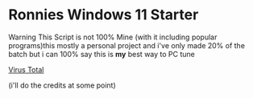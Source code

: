 # Ronnies Windows 11 Starter
Warning This Script is not 100% Mine (with it including popular programs)this mostly a personal project
and i've only made 20% of the batch
but i can 100% say this is **my** best way to PC tune 

[Virus Total](https://www.virustotal.com/gui/file/9e4d6a5774ba7f1115a0669407961e3b6a1fa38f54b9a31e14c7307bc05bb90d/behavior)

(i'll do the credits at some point)
